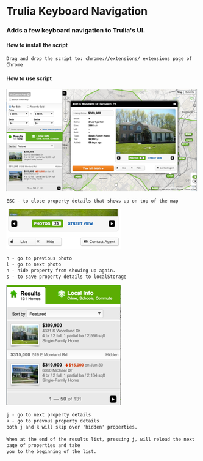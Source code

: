 # Trulia Keyboard Navigation

### Adds a few keyboard navigation to Trulia's UI.

#### How to install the script

    Drag and drop the script to: chrome://extensions/ extensions page of Chrome

#### How to use script

<img src='/images/Trulia%20Keyboard%20Navigation.png?raw=true' width='500px' />

    ESC - to close property details that shows up on top of the map

<img src='/images/photo-navigation.png?raw=true' width='300px' />

    h - go to previous photo
    l - go to next photo
    n - hide property from showing up again.
    s - to save property details to localStorage

<img src='/images/results.png?raw=true' width='300px' />

    j - go to next property details
    k - go to prevous property details
    both j and k will skip over 'hidden' properties.

    When at the end of the results list, pressing j, will reload the next page of properties and take
    you to the beginning of the list.



